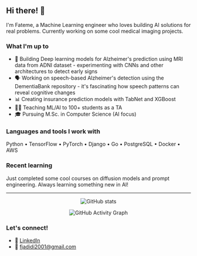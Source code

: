 ## Hi there! 👋

I'm Fateme, a Machine Learning engineer who loves building AI solutions for real problems. Currently working on some cool medical imaging projects.

### What I'm up to
- 🧠 Building Deep learning models for Alzheimer's prediction using MRI data from ADNI dataset - experimenting with CNNs and other architectures to detect early signs
- 🗣️ Working on speech-based Alzheimer's detection using the DementiaBank repository - it's fascinating how speech patterns can reveal cognitive changes
- 📊 Creating insurance prediction models with TabNet and XGBoost
- 👩‍🏫 Teaching ML/AI to 100+ students as a TA
- 🎓 Pursuing M.Sc. in Computer Science (AI focus)

### Languages and tools I work with
Python • TensorFlow • PyTorch • Django • Go • PostgreSQL • Docker • AWS

### Recent learning
Just completed some cool courses on diffusion models and prompt engineering. Always learning something new in AI!

---

<div align="center">

![GitHub stats](https://github-readme-stats.vercel.app/api?username=fjadidi2001&show_icons=true&theme=default&hide_border=true)

![GitHub Activity Graph](https://github-readme-activity-graph.vercel.app/graph?username=fjadidi2001&theme=minimal)

</div>

### Let's connect!
- 💼 [LinkedIn](https://linkedin.com/in/fateme-jadidi2001/)
- 📧 fjadidi2001@gmail.com

